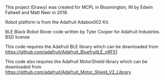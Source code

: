 This project (Drawy) was created for MCPL in Bloomington, IN by Edwin Fallwell and Matt Neer in 2018. 

Robot platform is from the Adafruit Adabox002 Kit. 

BLE Black Robot Rover code written by Tyler Cooper for Adafruit Industries. BSD license

This code requires the Adafruit BLE library which can be downloaded from https://github.com/adafruit/Adafruit_BluefruitLE_nRF51

This code also requires the Adafruit MotorShield library which can be downloaded from https://github.com/adafruit/Adafruit_Motor_Shield_V2_Library
